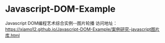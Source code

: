 # Javascript-DOM-Example
Javascript DOM编程艺术综合实例--图片轮播
    访问地址：https://xiamo12.github.io/Javascript-DOM-Example/案例研究-javascript图片库.html
